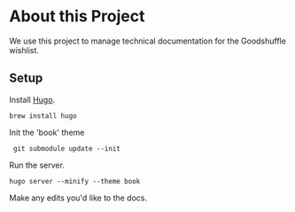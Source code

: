 # About this Project

We use this project to manage technical documentation for the Goodshuffle wishlist.

## Setup

Install [Hugo](https://gohugo.io/getting-started/usage/).

```
brew install hugo
```

Init the 'book' theme

```
 git submodule update --init
```

Run the server.

```
hugo server --minify --theme book
```

Make any edits you'd like to the docs.